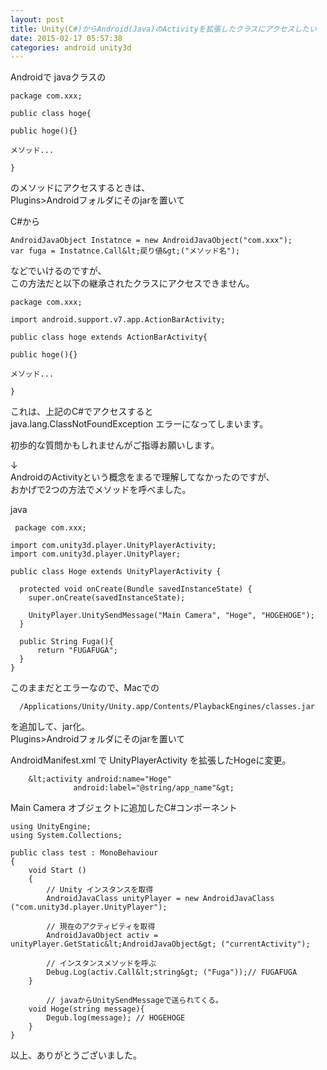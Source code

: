 ```yaml
---
layout: post
title: Unity(C#)からAndroid(Java)のActivityを拡張したクラスにアクセスしたい
date: 2015-02-17 05:57:38
categories: android unity3d
---
```

<p>Androidで javaクラスの</p>

```
package com.xxx;

public class hoge{

public hoge(){}

メソッド...

}
```

<p>のメソッドにアクセスするときは、<br>
Plugins>Androidフォルダにそのjarを置いて</p>

<p>C#から</p>

```
AndroidJavaObject Instatnce = new AndroidJavaObject("com.xxx");
var fuga = Instatnce.Call&lt;戻り値&gt;("メソッド名");
```

<p>などでいけるのですが、<br>
この方法だと以下の継承されたクラスにアクセスできません。</p>

```
package com.xxx;

import android.support.v7.app.ActionBarActivity;

public class hoge extends ActionBarActivity{

public hoge(){}

メソッド...

}
```

<p>これは、上記のC#でアクセスすると<br>
java.lang.ClassNotFoundException エラーになってしまいます。</p>

<p>初歩的な質問かもしれませんがご指導お願いします。</p>

<p>↓<br>
AndroidのActivityという概念をまるで理解してなかったのですが、<br>
おかげで2つの方法でメソッドを呼べました。</p>

<p>java </p>

```
 package com.xxx;

import com.unity3d.player.UnityPlayerActivity;
import com.unity3d.player.UnityPlayer;

public class Hoge extends UnityPlayerActivity {

  protected void onCreate(Bundle savedInstanceState) {
    super.onCreate(savedInstanceState);

    UnityPlayer.UnitySendMessage("Main Camera", "Hoge", "HOGEHOGE");
  }

  public String Fuga(){
      return "FUGAFUGA";
  }
}
```

<p>このままだとエラーなので、Macでの</p>

```
  /Applications/Unity/Unity.app/Contents/PlaybackEngines/classes.jar
```

<p>を追加して、jar化。<br>
Plugins>Androidフォルダにそのjarを置いて</p>

<p>AndroidManifest.xml で UnityPlayerActivity を拡張したHogeに変更。</p>

```
    &lt;activity android:name="Hoge"
              android:label="@string/app_name"&gt;
```

<p>Main Camera オブジェクトに追加したC#コンポーネント</p>

```
using UnityEngine;
using System.Collections;

public class test : MonoBehaviour
{
    void Start ()
    {
        // Unity インスタンスを取得
        AndroidJavaClass unityPlayer = new AndroidJavaClass ("com.unity3d.player.UnityPlayer");

        // 現在のアクティビティを取得
        AndroidJavaObject activ = unityPlayer.GetStatic&lt;AndroidJavaObject&gt; ("currentActivity");

        // インスタンスメソッドを呼ぶ
        Debug.Log(activ.Call&lt;string&gt; ("Fuga"));// FUGAFUGA
    }

        // javaからUnitySendMessageで送られてくる。
    void Hoge(string message){
        Degub.log(message); // HOGEHOGE
    }
}
```

<p>以上、ありがとうございました。</p>
